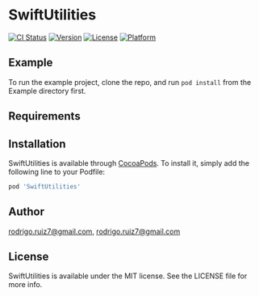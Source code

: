 # SwiftUtilities

[![CI Status](http://img.shields.io/travis/rodrigo.ruiz7@gmail.com/SwiftUtilities.svg?style=flat)](https://travis-ci.org/rodrigo.ruiz7@gmail.com/SwiftUtilities)
[![Version](https://img.shields.io/cocoapods/v/SwiftUtilities.svg?style=flat)](http://cocoapods.org/pods/SwiftUtilities)
[![License](https://img.shields.io/cocoapods/l/SwiftUtilities.svg?style=flat)](http://cocoapods.org/pods/SwiftUtilities)
[![Platform](https://img.shields.io/cocoapods/p/SwiftUtilities.svg?style=flat)](http://cocoapods.org/pods/SwiftUtilities)

## Example

To run the example project, clone the repo, and run `pod install` from the Example directory first.

## Requirements

## Installation

SwiftUtilities is available through [CocoaPods](http://cocoapods.org). To install
it, simply add the following line to your Podfile:

```ruby
pod 'SwiftUtilities'
```

## Author

rodrigo.ruiz7@gmail.com, rodrigo.ruiz7@gmail.com

## License

SwiftUtilities is available under the MIT license. See the LICENSE file for more info.
